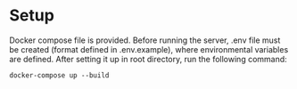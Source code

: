 # Setup

Docker compose file is provided. Before running the server, .env file must be created (format defined in .env.example), where environmental variables are defined. 
After setting it up in root directory, run the following command:

```console
docker-compose up --build
```
